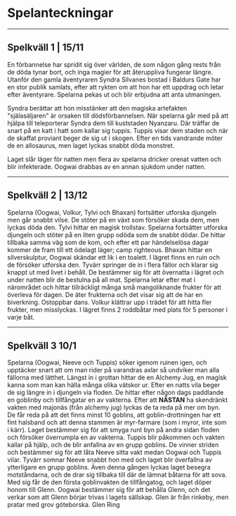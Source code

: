 # Spelanteckningar
---
## Spelkväll 1 | 15/11
En förbannelse har spridit sig över världen, de som någon gång rests från de döda tynar bort, och inga magier för att återuppliva fungerar längre.
Utanför den gamla äventyraren Syndra Silvanes bostad i Baldurs Gate har en stor publik samlats, efter att rykten om att hon har ett uppdrag och letar efter äventyrare. Spelarna pekas ut och blir erbjudna att anta utmaningen.

Syndra berättar att hon misstänker att den magiska artefakten "själasäljaren" är orsaken till dödsförbannelsen. När spelarna går med på att hjälpa till teleporterar Syndra dem till kuststaden Nyanzaru. Där träffar de snart på en katt i hatt som kallar sig tuppis. Tuppis visar dem staden och när de skaffat proviant beger de sig ut i skogen. Efter en tids vandrande möter de en allosaurus, men laget lyckas snabbt döda monstret.

Laget slår läger för natten men flera av spelarna dricker orenat vatten och blir infekterade. Oogwai drabbas av en annan sjukdom under natten.

---
## Spelkväll 2 | 13/12
Spelarna (Oogwai, Volkur, Tylvi och Bhaxan) fortsätter utforska djungeln men går snabbt vilse. De stöter på en växt som försöker skada dem, men lyckas döda den. Tylvi hittar en magisk trollstav. Spelarna fortsätter utforska djungeln och stöter på en liten grupp odöda som de snabbt dödar.
De hittar tillbaka samma väg som de kom, och efter ett par händelselösa dagar kommer de fram till ett ödelagt läger; camp righteous. Bhaxan hittar en silverskulptur, Oogwai skändar ett lik i en toalett.
I lägret finns en ruin och de försöker utforska den. Tyvärr springer de in i flera fällor och klarar sig knappt ut med livet i behåll. De bestämmer sig för att övernatta i lägret och under natten blir de bestulna på all mat. Spelarna letar efter mat i närområdet och hittar tillräckligt många små mangoliknande frukter för att överleva för dagen. De äter frukterna och det visar sig att de har en biverkning. Ostoppbar dans.
Volkur klättrar upp i trädet för att hitta fler frukter, men misslyckas. I lägret finns 2 roddbåtar med plats för 5 personer i varje båt. 

---
## Spelkväll 3 10/1
Spelarna (Oogwai, Neeve och Tuppis) söker igenom ruinen igen, och upptäcker snart att om man rider på varandras axlar så undviker man alla fällorna med lätthet. Längst in i grottan hittar de en Alchemy Jug, en magisk kanna som man kan hälla många olika vätskor ur. Efter en natts vila beger de sig längre in i djungeln via floden. De hittar efter någon dags paddlande en goblinby och tillfångatar en av vakterna. Efter att __NÄSTAN__ ha skendränkt vakten med majonäs (från alchemy jug) lyckas de ta reda på mer om byn. De får reda på att det finns minst 10 goblins, att goblin-drottningen har ett fint halsband och att denna stammen är myr-farmare (som i myror, inte som i kärr). Laget bestämmer sig för att smyga runt byn på andra sidan floden och försöker överrumpla en av vakterna. Tuppis blir påkommen och vakten kallar på hjälp, och de blir anfallna av en grupp goblins. De vinner striden och bestämmer sig för att låta Neeve sitta vakt medan Oogwai och Tuppis vilar. Tyvärr somnar Neeve snabbt hon med och laget blir överfallna av ytterligare en grupp goblins. Även denna gången lyckas laget besegra motståndarna, och de drar sig tillbaka till där de lämnat båtarna för att sova. Med sig får de den första goblinvakten de tillfångatog, och laget döper honom till Glenn. Oogwai bestämmer sig för att behålla Glenn, och det verkar som att Glenn börjar trivas i lagets sällskap.
Glen är från rinkeby, men pratar med grov göteborska. Glen Ring


